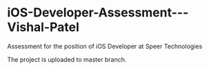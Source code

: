 # iOS-Developer-Assessment---Vishal-Patel
Assessment for the position of iOS Developer at Speer Technologies

The project is uploaded to master branch. 
